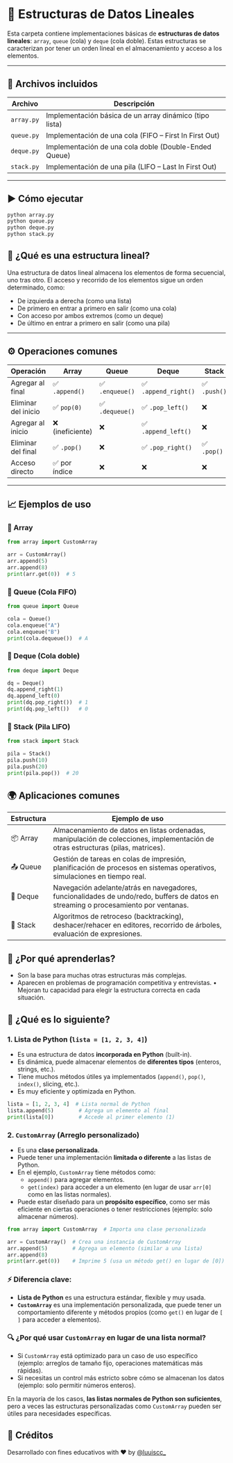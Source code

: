 # 📏 Estructuras de Datos Lineales

Esta carpeta contiene implementaciones básicas de **estructuras de datos lineales**: `array`, `queue` (cola) y `deque` (cola doble). Estas estructuras se caracterizan por tener un orden lineal en el almacenamiento y acceso a los elementos.

---

## 📂 Archivos incluidos

| Archivo | Descripción |
|---------|-------------|
| `array.py` | Implementación básica de un array dinámico (tipo lista) |
| `queue.py` | Implementación de una cola (FIFO – First In First Out) |
| `deque.py` | Implementación de una cola doble (Double-Ended Queue) |
| `stack.py`    | Implementación de una pila (LIFO – Last In First Out)   |

---
## ▶️ Cómo ejecutar

```bash
python array.py
python queue.py
python deque.py
python stack.py
```

## 🧠 ¿Qué es una estructura lineal?

Una estructura de datos lineal almacena los elementos de forma secuencial, uno tras otro. El acceso y recorrido de los elementos sigue un orden determinado, como:

- De izquierda a derecha (como una lista)
- De primero en entrar a primero en salir (como una cola)
- Con acceso por ambos extremos (como un deque)
- De último en entrar a primero en salir (como una pila)

---

## ⚙️ Operaciones comunes

| Operación            | Array | Queue | Deque | Stack |
|----------------------|-------|-------|-------|-------|
| Agregar al final     | ✅ `.append()`     | ✅ `.enqueue()`     | ✅ `.append_right()` | ✅ `.push()`  |
| Eliminar del inicio  | ✅ `pop(0)`        | ✅ `.dequeue()`     | ✅ `.pop_left()`     | ❌            |
| Agregar al inicio    | ❌ (ineficiente)   | ❌                  | ✅ `.append_left()`  | ❌            |
| Eliminar del final   | ✅ `.pop()`        | ❌                  | ✅ `.pop_right()`    | ✅ `.pop()`   |
| Acceso directo       | ✅ por índice      | ❌                  | ❌                   | ❌            |
---

## 📈 Ejemplos de uso

### 🔹 Array

```python
from array import CustomArray

arr = CustomArray()
arr.append(5)
arr.append(8)
print(arr.get(0))  # 5
```

### 🔹 Queue (Cola FIFO)

```python
from queue import Queue

cola = Queue()
cola.enqueue("A")
cola.enqueue("B")
print(cola.dequeue())  # A
```

### 🔹 Deque (Cola doble)

```python
from deque import Deque

dq = Deque()
dq.append_right(1)
dq.append_left(0)
print(dq.pop_right())  # 1
print(dq.pop_left())   # 0
```

### 🔹 Stack (Pila LIFO)

```python
from stack import Stack

pila = Stack()
pila.push(10)
pila.push(20)
print(pila.pop())  # 20
```

## 🌍 Aplicaciones comunes

| Estructura | Ejemplo de uso |
|------------|----------------|
| 📦 Array   | Almacenamiento de datos en listas ordenadas, manipulación de colecciones, implementación de otras estructuras (pilas, matrices). |
| 📤 Queue   | Gestión de tareas en colas de impresión, planificación de procesos en sistemas operativos, simulaciones en tiempo real. |
| 🔁 Deque   | Navegación adelante/atrás en navegadores, funcionalidades de undo/redo, buffers de datos en streaming o procesamiento por ventanas. |
| 🧱 Stack   | Algoritmos de retroceso (backtracking), deshacer/rehacer en editores, recorrido de árboles, evaluación de expresiones. |


## 🎯 ¿Por qué aprenderlas?
- Son la base para muchas otras estructuras más complejas.
- Aparecen en problemas de programación competitiva y entrevistas.
	•	Mejoran tu capacidad para elegir la estructura correcta en cada situación.

## 👀 ¿Qué es lo siguiente?

### 1. **Lista de Python (`lista = [1, 2, 3, 4]`)**
   - Es una estructura de datos **incorporada en Python** (built-in).
   - Es dinámica, puede almacenar elementos de **diferentes tipos** (enteros, strings, etc.).
   - Tiene muchos métodos útiles ya implementados (`append()`, `pop()`, `index()`, slicing, etc.).
   - Es muy eficiente y optimizada en Python.

   ```python
   lista = [1, 2, 3, 4]  # Lista normal de Python
   lista.append(5)        # Agrega un elemento al final
   print(lista[0])        # Accede al primer elemento (1)
   ```

### 2. **`CustomArray` (Arreglo personalizado)**
   - Es una **clase personalizada**.
   - Puede tener una implementación **limitada o diferente** a las listas de Python.
   - En el ejemplo, `CustomArray` tiene métodos como:
     - `append()` para agregar elementos.
     - `get(index)` para acceder a un elemento (en lugar de usar `arr[0]` como en las listas normales).
   - Puede estar diseñado para un **propósito específico**, como ser más eficiente en ciertas operaciones o tener restricciones (ejemplo: solo almacenar números).

   ```python
   from array import CustomArray  # Importa una clase personalizada

   arr = CustomArray()  # Crea una instancia de CustomArray
   arr.append(5)        # Agrega un elemento (similar a una lista)
   arr.append(8)
   print(arr.get(0))    # Imprime 5 (usa un método get() en lugar de [0])
   ```

### ⚡ Diferencia clave:
- **Lista de Python** es una estructura estándar, flexible y muy usada.
- **`CustomArray`** es una implementación personalizada, que puede tener un comportamiento diferente y métodos propios (como `get()` en lugar de `[ ]` para acceder a elementos).

### 🔍 ¿Por qué usar `CustomArray` en lugar de una lista normal?
- Si `CustomArray` está optimizado para un caso de uso específico (ejemplo: arreglos de tamaño fijo, operaciones matemáticas más rápidas).
- Si necesitas un control más estricto sobre cómo se almacenan los datos (ejemplo: solo permitir números enteros).

En la mayoría de los casos, **las listas normales de Python son suficientes**, pero a veces las estructuras personalizadas como `CustomArray` pueden ser útiles para necesidades específicas.

## 🙌 Créditos

Desarrollado con fines educativos with ❤️ by [@luuiscc_](https://github.com/luuuisc) 